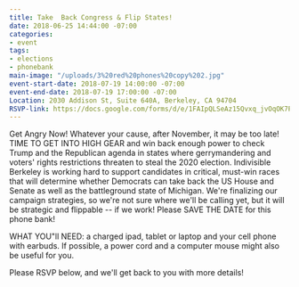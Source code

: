```yaml
---
title: Take  Back Congress & Flip States!
date: 2018-06-25 14:44:00 -07:00
categories:
- event
tags:
- elections
- phonebank
main-image: "/uploads/3%20red%20phones%20copy%202.jpg"
event-start-date: 2018-07-19 14:00:00 -07:00
event-end-date: 2018-07-19 17:00:00 -07:00
Location: 2030 Addison St, Suite 640A, Berkeley, CA 94704
RSVP-link: https://docs.google.com/forms/d/e/1FAIpQLSeAz15Qvxq_jvOqOK7PqqQlg6r3EcOouuQA78gRnSr3tHRaEw/viewform
---
```


Get Angry Now!  Whatever your cause, after November, it may be too late!   TIME TO GET INTO HIGH GEAR and win back enough power to check Trump and the Republican agenda in states where gerrymandering and voters' rights restrictions threaten to steal the 2020 election. Indivisible Berkeley is working hard to support candidates in critical, must-win races that will determine whether Democrats can take back the US House and Senate as well as the battleground state of Michigan.  We're finalizing our campaign strategies, so we're not sure where we'll be calling yet, but it will be strategic and flippable -- if we work!  Please SAVE THE DATE for this phone bank!

WHAT YOU"ll NEED: a charged ipad, tablet or laptop and your cell phone with earbuds.  If possible, a power cord and a computer mouse might also be useful for you.

Please RSVP below, and we'll get back to you with more details!